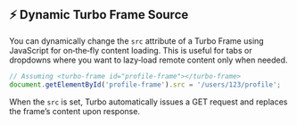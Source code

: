 ## ⚡ Dynamic Turbo Frame Source
You can dynamically change the `src` attribute of a Turbo Frame using JavaScript for on‑the‑fly content loading. This is useful for tabs or dropdowns where you want to lazy‑load remote content only when needed.

```javascript
// Assuming <turbo-frame id="profile-frame"></turbo-frame>
document.getElementById('profile-frame').src = '/users/123/profile';
```

When the `src` is set, Turbo automatically issues a GET request and replaces the frame’s content upon response.
